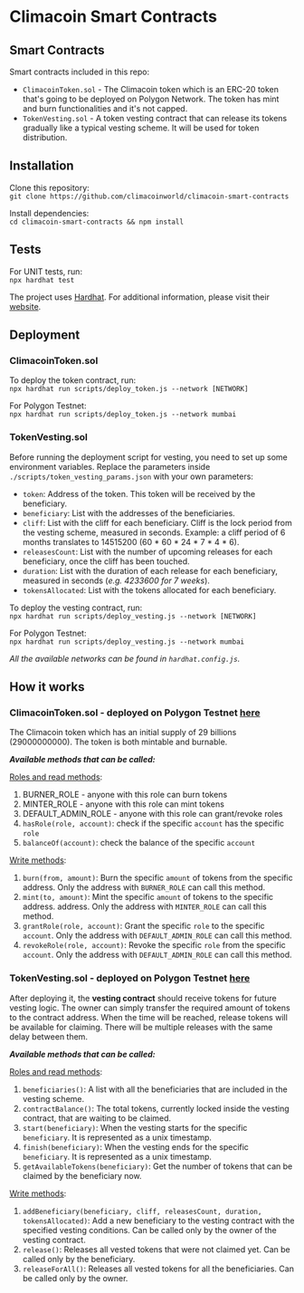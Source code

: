 # Climacoin Smart Contracts

## Smart Contracts

Smart contracts included in this repo:
- `ClimacoinToken.sol` - The Climacoin token which is an ERC-20 token that's going to be deployed on Polygon Network. The token has mint and burn functionalities and it's not capped.
- `TokenVesting.sol` - A token vesting contract that can release its tokens gradually like a typical vesting scheme. It will be used for token distribution.

## Installation

Clone this repository:  
`git clone https://github.com/climacoinworld/climacoin-smart-contracts`

Install dependencies:  
`cd climacoin-smart-contracts && npm install`

## Tests

For UNIT tests, run:  
`npx hardhat test`

The project uses [Hardhat](https://hardhat.org/). For additional information, please visit their [website](https://hardhat.org/getting-started/).

## Deployment

### ClimacoinToken.sol

To deploy the token contract, run:  
`npx hardhat run scripts/deploy_token.js --network [NETWORK]`

For Polygon Testnet:  
`npx hardhat run scripts/deploy_token.js --network mumbai`

### TokenVesting.sol

Before running the deployment script for vesting, you need to set up some environment variables. Replace the parameters inside `./scripts/token_vesting_params.json` with your own parameters:  
- `token`: Address of the token. This token will be received by the beneficiary.
- `beneficiary`: List with the addresses of the beneficiaries.
- `cliff`: List with the cliff for each beneficiary. Cliff is the lock period from the vesting scheme, measured in seconds. Example: a cliff period of 6 months translates to 14515200 (60 * 60 * 24 * 7 * 4 * 6).
- `releasesCount`: List with the number of upcoming releases for each beneficiary, once the cliff has been touched.
- `duration`: List with the duration of each release for each beneficiary, measured in seconds (_e.g. 4233600 for 7 weeks_).
- `tokensAllocated`: List with the tokens allocated for each beneficiary.

To deploy the vesting contract, run:  
`npx hardhat run scripts/deploy_vesting.js --network [NETWORK]`

For Polygon Testnet:  
`npx hardhat run scripts/deploy_vesting.js --network mumbai`

*All the available networks can be found in `hardhat.config.js`.*

## How it works

### ClimacoinToken.sol - deployed on Polygon Testnet [here](https://mumbai.polygonscan.com/address/0xb4AE58AE84aB13fd235447bD1c9F7D2545C23C88)

The Climacoin token which has an initial supply of 29 billions (29000000000). The token is both mintable and burnable.

***Available methods that can be called:***  

[Roles and read methods](https://mumbai.polygonscan.com/address/0xb4AE58AE84aB13fd235447bD1c9F7D2545C23C88#readContract):
1) BURNER_ROLE - anyone with this role can burn tokens
2) MINTER_ROLE - anyone with this role can mint tokens
3) DEFAULT_ADMIN_ROLE - anyone with this role can grant/revoke roles 
4) `hasRole(role, account)`: check if the specific `account` has the specific `role`
5) `balanceOf(account)`: check the balance of the specific `account`

[Write methods](https://mumbai.polygonscan.com/address/0xb4AE58AE84aB13fd235447bD1c9F7D2545C23C88#writeContract):
1) `burn(from, amount)`: Burn the specific `amount` of tokens from the specific address. Only the address with `BURNER_ROLE` can call this method.
2) `mint(to, amount)`: Mint the specific `amount` of tokens to the specific address. address. Only the address with `MINTER_ROLE` can call this method.
3) `grantRole(role, account)`: Grant the specific `role` to the specific `account`. Only the address with `DEFAULT_ADMIN_ROLE` can call this method.
4) `revokeRole(role, account)`: Revoke the specific `role` from the specific `account`. Only the address with `DEFAULT_ADMIN_ROLE` can call this method.

### TokenVesting.sol - deployed on Polygon Testnet [here](https://mumbai.polygonscan.com/address/0xAEc5Aa712997f80CB98072F8C957d20047bC57c8)

After deploying it, the **vesting contract** should receive tokens for future vesting logic. The owner can simply transfer the required amount of tokens to the contract address. When the time will be reached, release tokens will be available for claiming. There will be multiple releases with the same delay between them.  

***Available methods that can be called:***  

[Roles and read methods](https://mumbai.polygonscan.com/address/0xAEc5Aa712997f80CB98072F8C957d20047bC57c8#readContract):
1) `beneficiaries()`: A list with all the beneficiaries that are included in the vesting scheme.
2) `contractBalance()`: The total tokens, currently locked inside the vesting contract, that are waiting to be claimed.
3) `start(beneficiary)`: When the vesting starts for the specific `beneficiary`. It is represented as a unix timestamp.
4) `finish(beneficiary)`: When the vesting ends for the specific `beneficiary`. It is represented as a unix timestamp.
5) `getAvailableTokens(beneficiary)`: Get the number of tokens that can be claimed by the beneficiary now.

[Write methods](https://mumbai.polygonscan.com/address/0xAEc5Aa712997f80CB98072F8C957d20047bC57c8#writeContract):
1) `addBeneficiary(beneficiary, cliff, releasesCount, duration, tokensAllocated)`: Add a new beneficiary to the vesting contract with the specified vesting conditions. Can be called only by the owner of the vesting contract.
2) `release()`: Releases all vested tokens that were not claimed yet. Can be called only by the beneficiary.
3) `releaseForAll()`: Releases all vested tokens for all the beneficiaries. Can be called only by the owner.
